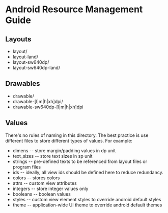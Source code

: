 Android Resource Management Guide
=================================

Layouts
-------

+ layout/ <!--- Default layout for smartphone portrait mode -->
+ layout-land/ <!--- Layout for smartphone landscape mode -->
+ layout-sw640dp/ <!--- Default layout for tablet portrait mode -->
+ layout-sw640dp-land/ <!-- Layout for tablet landscape mode -->

Drawables
---------

+ drawable/ <!--- Stores density-independent files. E.g. shape xmls -->
+ drawable-[l|m|h|xh]dpi/ <!-- Stores density dependent files for smartphone -->
+ drawable-sw640dp-[l|m|h|xh]dpi <!--- Stores density dependent files for tablet -->

Values
------

There's no rules of naming in this directory. The best practice is use different files
to store different types of values. For example:

+ dimens		-- store margin/padding values in dp unit
+ text_sizes	-- store text sizes in sp unit
+ strings		-- pre-defined texts to be referenced from layout files or program files
+ ids			-- ideally, all view ids should be defined here to reduce redundancy.
+ colors		-- stores colors
+ attrs			-- custom view attributes
+ integers		-- store integer values only
+ booleans 		-- boolean values
+ styles		-- custom view element styles to override android default styles
+ theme			-- application-wide UI theme to override android default themes